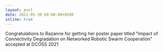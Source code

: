 ```yaml
---
layout: post
date: 2021-05-30 09:00:00+0200
inline: true
---
```


Congratulations to Razanne for getting her poster paper titled "Impact of Connectivity Degradation on Networked Robotic Swarm Cooperation" accepted at DCOSS 2021